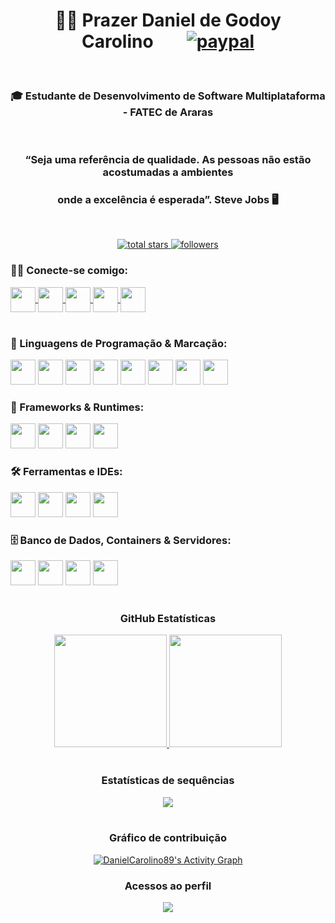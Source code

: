<h1 align="center">
  <b>👋🏻 Prazer Daniel de Godoy Carolino</b>&nbsp;&nbsp;&nbsp;&nbsp;&nbsp;&nbsp;&nbsp;
  <a href="http://link.mercadopago.com.br/danielcarolino">
    <img src="https://www.paypalobjects.com/en_US/i/btn/btn_donateCC_LG.gif" alt="paypal" />
  </a>
</h1>

<br>

<h3 align="center"><b>🎓 Estudante de Desenvolvimento de Software Multiplataforma - FATEC de Araras</b></h3>
<br>
<h3 align="center"><b>“Seja uma referência de qualidade. As pessoas não estão acostumadas a ambientes </b></h3>
<h3 align="center"><b>onde a excelência é esperada”. Steve Jobs 🖥️</b></h3>
<br>

<p align="center">
  <a href="https://github.com/DanielCarolino89?tab=repositories&sort=stargazers">
    <img alt="total stars" title="Total stars on GitHub" src="https://custom-icon-badges.demolab.com/github/stars/DanielCarolino89?color=55960c&style=for-the-badge&labelColor=488207&logo=star" />
  </a>
  <a href="https://github.com/DanielCarolino89?tab=followers">
    <img alt="followers" title="Follow me on Github" src="https://custom-icon-badges.demolab.com/github/followers/DanielCarolino89?color=236ad3&labelColor=1155ba&style=for-the-badge&logo=person-add&label=Follow&logoColor=white" />
  </a>
</p>

<h3 align="left">🤝🏻 Conecte-se comigo:</h3>
<div align="left">
  <a href="https://www.linkedin.com/in/danielcarolino/" target="blank">
    <img align="center" src="https://img.shields.io/badge/-LinkedIn-0A66C2?style=flat-square&logo=linkedin&logoColor=white" height="40" />
  </a>
  <a href="https://teams.microsoft.com/v2/daniel.carolino" target="blank">
    <img align="center" src="https://img.shields.io/badge/-Teams-6264A7?style=flat-square&logo=microsoft-teams&logoColor=white" height="40" />
  </a>
  <a href="mailto:daniel.carolino@gmail.com" target="blank">
    <img align="center" src="https://img.shields.io/badge/-Gmail-D14836?style=flat-square&logo=gmail&logoColor=white" height="40" />
  </a>
  <a href="https://github.com/DanielCarolino89" target="blank">
    <img align="center" src="https://img.shields.io/badge/-Github-000?style=flat-square&logo=github&logoColor=white" height="40" />
  </a>
  <a href="https://api.whatsapp.com/send/?phone=5519996300297&text=Ol%C3%A1,%20visitei%20seu%20Github&type=phone_number&app_absent=0" target="blank">
    <img align="center" src="https://img.shields.io/badge/-WhatsApp-25D366?style=flat-square&logo=whatsapp&logoColor=white" height="40" />
  </a>
</div>

<br>

<h3 align="left">🧠 Linguagens de Programação & Marcação:</h3>
<div align="left">
  <img src="https://cdn.jsdelivr.net/gh/devicons/devicon/icons/cplusplus/cplusplus-original.svg" height="40" />
  <img src="https://cdn.jsdelivr.net/gh/devicons/devicon/icons/python/python-original.svg" height="40" />
  <img src="https://cdn.jsdelivr.net/gh/devicons/devicon/icons/java/java-original.svg" height="40" />
  <img src="https://cdn.jsdelivr.net/gh/devicons/devicon/icons/kotlin/kotlin-original.svg" height="40" />
  <img src="https://cdn.jsdelivr.net/gh/devicons/devicon/icons/php/php-original.svg" height="40" />
  <img src="https://cdn.jsdelivr.net/gh/devicons/devicon/icons/html5/html5-original.svg" height="40" />
  <img src="https://cdn.jsdelivr.net/gh/devicons/devicon/icons/css3/css3-original.svg" height="40" />
  <img src="https://cdn.jsdelivr.net/gh/devicons/devicon/icons/javascript/javascript-original.svg" height="40" />
</div>

<h3 align="left">🧱 Frameworks & Runtimes:</h3>
<div align="left">
  <img src="https://cdn.jsdelivr.net/gh/devicons/devicon/icons/bootstrap/bootstrap-original.svg" height="40" />
  <img src="https://cdn.jsdelivr.net/gh/devicons/devicon/icons/django/django-plain.svg" height="40" />
  <img src="https://cdn.jsdelivr.net/gh/devicons/devicon/icons/nodejs/nodejs-original.svg" height="40" />
  <img src="https://cdn.jsdelivr.net/gh/devicons/devicon/icons/godot/godot-original.svg" height="40" />
</div>

<h3 align="left">🛠️ Ferramentas e IDEs:</h3>
<div align="left">
  <img src="https://cdn.jsdelivr.net/gh/devicons/devicon/icons/git/git-original.svg" height="40" />
  <img src="https://cdn.jsdelivr.net/gh/devicons/devicon/icons/vscode/vscode-original.svg" height="40" />
  <img src="https://cdn.jsdelivr.net/gh/devicons/devicon/icons/androidstudio/androidstudio-original.svg" height="40" />
  <img src="https://cdn.jsdelivr.net/gh/devicons/devicon/icons/figma/figma-original.svg" height="40" />
</div>

<h3 align="left">🗄️ Banco de Dados, Containers & Servidores:</h3>
<div align="left">
  <img src="https://cdn.jsdelivr.net/gh/devicons/devicon/icons/mysql/mysql-original.svg" height="40" />
  <img src="https://cdn.jsdelivr.net/gh/devicons/devicon/icons/mongodb/mongodb-original.svg" height="40" />
  <img src="https://cdn.jsdelivr.net/gh/devicons/devicon/icons/docker/docker-original.svg" height="40" />
  <img src="https://cdn.jsdelivr.net/gh/devicons/devicon/icons/apache/apache-original.svg" height="40" />
</div>

<br>

<div align="center">
  <h3><b>GitHub Estatísticas</b></h3>
  <a href="https://github.com/DanielCarolino89">
    <img height="180em" src="https://github-readme-stats.vercel.app/api?username=DanielCarolino89&show_icons=true&theme=radical&include_all_commits=true&count_private=true" />
    <img height="180em" src="https://github-readme-stats.vercel.app/api/top-langs/?username=DanielCarolino89&layout=compact&langs_count=7&theme=radical" />
  </a>
</div>

<br>

<div align="center">
  <h3><b>Estatísticas de sequências</b></h3>
  <a href="https://git.io/streak-stats">
    <img src="http://github-readme-streak-stats.herokuapp.com?user=DanielCarolino89&theme=dark&date_format=j%20M%5B%20Y%5D&show_icons=true&title_color=fff&icon_color=79ff97&text_color=9f9f9f&bg_color=151515" />
  </a>
</div>

<br>

<div align="center">
  <h3><b>Gráfico de contribuição</b></h3>
  <a href="https://github.com/ashutosh00710/github-readme-activity-graph">
    <img alt="DanielCarolino89's Activity Graph" src="https://github-readme-activity-graph.vercel.app/graph/?username=DanielCarolino89&bg_color=1F222E&color=F8D866&line=F85D7F&point=FFFFFF&hide_border=true" />
  </a>
</div>

<h3 align="center"><b>Acessos ao perfil</b></h3>
<p align="center">
  <img align="center" src="https://profile-counter.glitch.me/DanielCarolino89/count.svg" />
</p>
<br>



